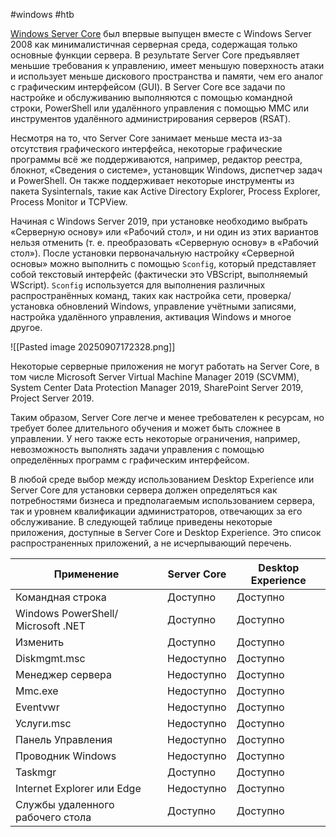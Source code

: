 #windows #htb 

[Windows Server Core](https://docs.microsoft.com/en-us/windows-server/administration/server-core/what-is-server-core) был впервые выпущен вместе с Windows Server 2008 как минималистичная серверная среда, содержащая только основные функции сервера. В результате Server Core предъявляет меньшие требования к управлению, имеет меньшую поверхность атаки и использует меньше дискового пространства и памяти, чем его аналог с графическим интерфейсом (GUI). В Server Core все задачи по настройке и обслуживанию выполняются с помощью командной строки, PowerShell или удалённого управления с помощью MMC или инструментов удалённого администрирования серверов (RSAT).

Несмотря на то, что Server Core занимает меньше места из-за отсутствия графического интерфейса, некоторые графические программы всё же поддерживаются, например, редактор реестра, блокнот, «Сведения о системе», установщик Windows, диспетчер задач и PowerShell. Он также поддерживает некоторые инструменты из пакета Sysinternals, такие как Active Directory Explorer, Process Explorer, Process Monitor и TCPView.

Начиная с Windows Server 2019, при установке необходимо выбрать «Серверную основу» или «Рабочий стол», и ни один из этих вариантов нельзя отменить (т. е. преобразовать «Серверную основу» в «Рабочий стол»). После установки первоначальную настройку «Серверной основы» можно выполнить с помощью `Sconfig`, который представляет собой текстовый интерфейс (фактически это VBScript, выполняемый WScript). `Sconfig` используется для выполнения различных распространённых команд, таких как настройка сети, проверка/установка обновлений Windows, управление учётными записями, настройка удалённого управления, активация Windows и многое другое.

![[Pasted image 20250907172328.png]]

Некоторые серверные приложения не могут работать на Server Core, в том числе Microsoft Server Virtual Machine Manager 2019 (SCVMM), System Center Data Protection Manager 2019, SharePoint Server 2019, Project Server 2019.

Таким образом, Server Core легче и менее требователен к ресурсам, но требует более длительного обучения и может быть сложнее в управлении. У него также есть некоторые ограничения, например, невозможность выполнять задачи управления с помощью определённых программ с графическим интерфейсом.

В любой среде выбор между использованием Desktop Experience или Server Core для установки сервера должен определяться как потребностями бизнеса и предполагаемым использованием сервера, так и уровнем квалификации администраторов, отвечающих за его обслуживание. В следующей таблице приведены некоторые приложения, доступные в Server Core и Desktop Experience. Это список распространенных приложений, а не исчерпывающий перечень.

| **Применение**                     | **Server Core** | **Desktop Experience** |
| ---------------------------------- | --------------- | ---------------------- |
| Командная строка                   | Доступно        | Доступно               |
| Windows PowerShell/ Microsoft .NET | Доступно        | Доступно               |
| Изменить                           | Доступно        | Доступно               |
| Diskmgmt.msc                       | Недоступно      | Доступно               |
| Менеджер сервера                   | Недоступно      | Доступно               |
| Mmc.exe                            | Недоступно      | Доступно               |
| Eventvwr                           | Недоступно      | Доступно               |
| Услуги.msc                         | Недоступно      | Доступно               |
| Панель Управления                  | Недоступно      | Доступно               |
| Проводник Windows                  | Недоступно      | Доступно               |
| Taskmgr                            | Доступно        | Доступно               |
| Internet Explorer или Edge         | Недоступно      | Доступно               |
| Службы удаленного рабочего стола   | Доступно        | Доступно               |
